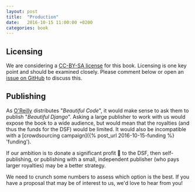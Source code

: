 ```yaml
---
layout: post
title:  "Production"
date:   2016-10-15 11:00:00 +0200
categories: book
---
```


## Licensing

We are considering a [CC-BY-SA license](http://beautifuldjango.com/LICENSE.txt) for this book. Licensing is one key point and should be examined closely. Please comment below or open an [issue on GitHub](https://github.com/beautifuldjango/beautifuldjango.github.io/issues 'issue tracker') to discuss this.


## Publishing


As [O'Reilly](http://oreilly.com/ 'oreilly') distributes "_Beautiful Code_", it would make sense to ask them to publish "_Beautiful Django_". Asking a large publisher to work with us would expose the book to a wide audience, but would mean that the royalties (and thus the funds for the DSF) would be limited. It would also be incompatible with a [crowdsourcing campaign]({% post_url 2016-10-15-funding %} 'funding').


If our ambition is to donate a significant profit :money_with_wings: to the DSF, then self-publishing, or publishing with a small, independent publisher (who pays larger royalties) may be a better strategy.

We need to crunch some numbers to assess which option is the best. If you have a proposal that may be of interest to us, we'd love to hear from you!

